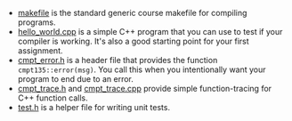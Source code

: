 - [makefile](makefile) is the standard generic course makefile for compiling
  programs.
- [hello_world.cpp](starter_files/hello_world.cpp) is a simple C++ program that
  you can use to test if your compiler is working. It's also a good starting
  point for your first assignment.
- [cmpt_error.h](starter_files/cmpt_error.h) is a header file that provides the
  function `cmpt135::error(msg)`. You call this when you intentionally want your
  program to end due to an error.
- [cmpt_trace.h](starter_files/cmpt_trace.h) and
  [cmpt_trace.cpp](starter_files/cmpt_trace.cpp) provide simple function-tracing
  for C++ function calls.
- [test.h](starter_files/test.h) is a helper file for writing unit tests.